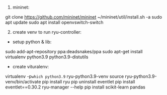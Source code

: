 1. mininet:
   
git clone https://github.com/mininet/mininet
~/mininet/util/install.sh -a
sudo apt update
sudo apt install openvswitch-switch

2. create venv to run ryu-controller:
   
+ setup python & lib:
  
sudo add-apt-repository ppa:deadsnakes/ppa
sudo apt-get install virtualenv python3.9 python3.9-distutils

+ create vituralenv:
  
virtualenv -p`which python3.9` ryu-python3.9-venv
source ryu-python3.9-venv/bin/activate
pip install ryu
pip uninstall eventlet
pip install eventlet==0.30.2
ryu-manager --help
pip install scikit-learn pandas

